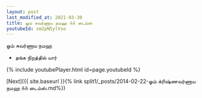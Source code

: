 ```yaml
---
layout: post
last_modified_at: 2021-03-30
title: ஓம் சுவர்ணாய நமஹ ௧௧ டைம்ஸ்
youtubeId: sm2pN5ylVso
---
```

 
 
 ஓம் சுவர்ணாய நமஹ  
 
 -  தங்க நிறத்தில் யார் 
 
  
 
  
 
 
 
 
 
 


{% include youtubePlayer.html id=page.youtubeId %}
 
[Next]({{ site.baseurl }}{% link  split1/_posts/2014-02-22-ஓம் க்ரிஷ்ணவர்ணாய நமஹ ௧௧ டைம்ஸ்.md%})
 
